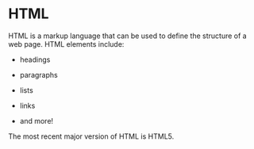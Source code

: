 # HTML

HTML is a markup language that can be used to define the structure of a web page. HTML elements include:

* headings
* paragraphs
* lists
* links
* and more!

The most recent major version of HTML is HTML5.